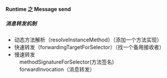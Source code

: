 #### Runtime 之 Message send   

##### 消息转发机制
- 动态方法解析（resolveInstanceMethod）（添加一个方法实现）  
- 快速转发（forwardingTargetForSelector）（找一个备用接收者）  
- 慢速转发  
&emsp;methodSignatureForSelector(方法签名)  
&emsp;forwardInvocation（消息转发）
 

